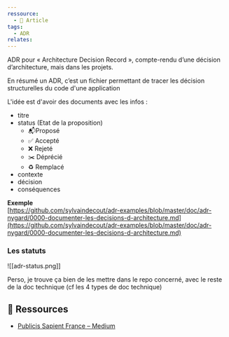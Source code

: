 ```yaml
---
ressource:
  - 📰 Article
tags:
  - ADR
relates:
---
```


ADR pour « Architecture Decision Record », compte-rendu d’une décision d’architecture, mais dans les projets.

En résumé un ADR, c’est un fichier permettant de tracer les décision structurelles du code d'une application

L'idée est d'avoir des documents avec les infos :

- titre    
- status (Etat de la proposition)    
    - 📬Proposé        
    - ✅ Accepté        
    - ❌ Rejeté        
    - ✂️ Déprécié 
    - ♻️ Remplacé
- contexte    
- décision    
- conséquences
    

**Exemple**  
[https://github.com/sylvaindecout/adr-examples/blob/master/doc/adr-nygard/0000-documenter-les-decisions-d-architecture.md](https://github.com/sylvaindecout/adr-examples/blob/master/doc/adr-nygard/0000-documenter-les-decisions-d-architecture.md)

### Les statuts
![[adr-status.png]]

Perso, je trouve ça bien de les mettre dans le repo concerné, avec le reste de la doc technique (cf les 4 types de doc technique)

## 🔗 Ressources

- [Publicis Sapient France – Medium](https://blog.engineering.publicissapient.fr/2019/03/05/architecture-et-documentation-les-adrs/)  

